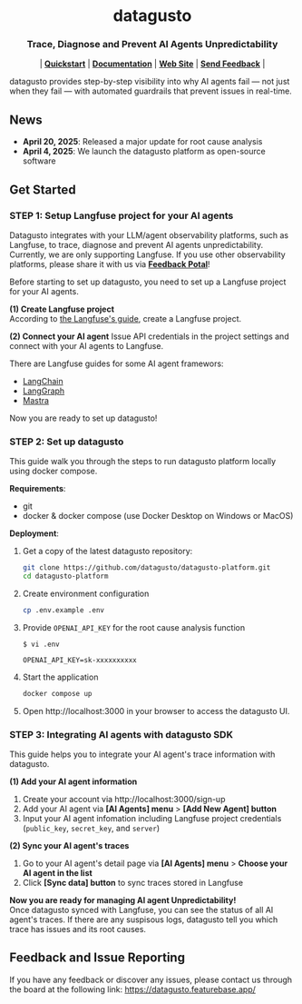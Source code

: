 <p align="center">
    <h1 align="center"><b>datagusto</b></h1>
    <h3 align="center">Trace, Diagnose and Prevent AI Agents Unpredictability</h3>
</p>


<p align="center">
| <a href="#"><b>Quickstart</b></a> | <a href="#"><b>Documentation</b></a> | <a href="https://www.datagusto.ai"><b>Web Site</b></a> | <a href="https://datagusto.featurebase.app/"><b>Send Feedback</b></a> | 
</p>

datagusto provides step-by-step visibility into why AI agents fail — not just when they fail — with automated guardrails that prevent issues in real-time.

## News
- <b>April 20, 2025</b>: Released a major update for root cause analysis
- <b>April 4, 2025</b>: We launch the datagusto platform as open-source software

## Get Started

### STEP 1: Setup Langfuse project for your AI agents
Datagusto integrates with your LLM/agent observability platforms, such as Langfuse, to trace, diagnose and prevent AI agents unpredictability.
Currently, we are only supporting Langfuse. If you use other observability platforms, please share it with us via <a href="https://datagusto.featurebase.app/"><b>Feedback Potal</b></a>!

Before starting to set up datagusto, you need to set up a Langfuse project for your AI agents.

<b>(1) Create Langfuse project</b>  
According to [the Langfuse's guide](https://langfuse.com/docs/get-started), create a Langfuse project.

<b>(2) Connect your AI agent</b>
Issue API credentials in the project settings and connect with your AI agents to Langfuse.

There are Langfuse guides for some AI agent framewors:
- [LangChain](https://langfuse.com/docs/integrations/langchain/tracing)
- [LangGraph](https://langfuse.com/docs/integrations/langchain/example-python-langgraph)
- [Mastra](https://langfuse.com/docs/integrations/mastra)

Now you are ready to set up datagusto!


### STEP 2: Set up datagusto
This guide walk you through the steps to run datagusto platform locally using docker compose.

<b>Requirements</b>:  
- git
- docker & docker compose (use Docker Desktop on Windows or MacOS)

<b>Deployment</b>:  
1. Get a copy of the latest datagusto repository:
    ```bash
    git clone https://github.com/datagusto/datagusto-platform.git
    cd datagusto-platform
    ```

2. Create environment configuration
   ```bash
   cp .env.example .env
   ```
3. Provide `OPENAI_API_KEY` for the root cause analysis function
    ```
    $ vi .env

    OPENAI_API_KEY=sk-xxxxxxxxxx
    ```
3. Start the application
   ```bash
   docker compose up
   ```

4. Open http://localhost:3000 in your browser to access the datagusto UI.


### STEP 3: Integrating AI agents with datagusto SDK
This guide helps you to integrate your AI agent's trace information with datagusto.

<b>(1) Add your AI agent information</b>
1. Create your account via http://localhost:3000/sign-up
2. Add your AI agent via <b>[AI Agents] menu</b> > <b>[Add New Agent] button</b>
3. Input your AI agent infomation including Langfuse project credentials (`public_key`, `secret_key`, and `server`)

<b>(2) Sync your AI agent's traces</b>
1. Go to your AI agent's detail page via <b>[AI Agents] menu</b> > <b>Choose your AI agent in the list</b>
2. Click <b>[Sync data] button</b> to sync traces stored in Langfuse

<b>Now you are ready for managing AI agent Unpredictability!</b>  
Once datagusto synced with Langfuse, you can see the status of all AI agent's traces.
If there are any suspisous logs, datagusto tell you which trace has issues and its root causes.



## Feedback and Issue Reporting
If you have any feedback or discover any issues, please contact us through the board at the following link:
https://datagusto.featurebase.app/